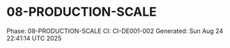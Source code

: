 # 08-PRODUCTION-SCALE
Phase: 08-PRODUCTION-SCALE
CI: CI-DE001-002
Generated: Sun Aug 24 22:41:14 UTC 2025
